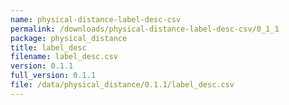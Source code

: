 ```yaml
---
name: physical-distance-label-desc-csv
permalink: /downloads/physical-distance-label-desc-csv/0_1_1
package: physical_distance
title: label_desc
filename: label_desc.csv
version: 0.1.1
full_version: 0.1.1
file: /data/physical_distance/0.1.1/label_desc.csv
---
```

